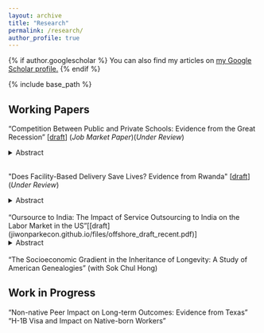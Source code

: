 ```yaml
---
layout: archive
title: "Research"
permalink: /research/
author_profile: true
---
```


{% if author.googlescholar %}
  You can also find my articles on <u><a href="{{author.googlescholar}}">my Google Scholar profile</a>.</u>
{% endif %}

{% include base_path %}

Working Papers
----
“Competition Between Public and Private Schools: Evidence from the Great Recession” [[draft](https://jiwonparkecon.github.io/files/jmp_jp_recent.pdf)] (*Job Market Paper*)(*Under Review*)
<details>
<summary>
Abstract
</summary>
<p>This paper asks whether funding for public schools affects parents' decision to send their children to private schools. In the wake of the Great Recession, funding for public K-12 education fell precipitously in the United States and stayed low for several years. Critically, states with greater historical reliance on state appropriations (rather than local or federal appropriations) and states with no income tax experienced larger cuts. These two features were set decades before the Great Recession, changed little over time, and do not predict other impacts of the Recession, such as unemployment, providing plausibly exogenous sources for variation in public school funding. I combine these two sources with the timing of the Great Recession to instrument for local public school funding. I find that students exposed to a $1,000 (9.0 percent) decrease in per-pupil funding are more likely to enroll in private schools by 0.48 to 0.59 percentage points (4.5 to 5.6 percent). I show further that the effect is strongest among high socioeconomic status students living in disadvantaged areas. These findings suggest that reductions in public school resources lead to greater inequality in education and negatively change student composition in public schools through school choice.</p>
</details>
<br>

"Does Facility-Based Delivery Save Lives? Evidence from Rwanda" [[draft](https://jiwonparkecon.github.io/files/rwanda-recent.pdf)] (*Under Review*)
<details>
<summary>
Abstract
</summary>
<p>In 2006, Rwanda initiated Facility-Based Childbirth Policy (FBCP) to promote facility-based child delivery (FBD) and prenatal care. This paper studies the effect of this reform on FBD and prenatal care utilization, and childhood mortality rates. To identify the causal effect, I utilize the geographical variation of FBD in the baseline period and the timing of the policy in a difference-in-difference framework. My estimates suggest that the health reform increased FBD and the number of prenatal visits by 10-14 percentage points and 0.11-0.16 times, respectively.  Next, I examine whether the health reform reduced childhood mortality rates. The reform has a substantial effect on infant (under one year) and child (under five years) mortality, 12 and 25 reductions per 1,000 live births, respectively. However, the overall reduction in newborn (seven days) neonatal (30 days) mortality is not statistically significant despite a large increase in FBD. The results are robust to using alternative definitions of treatment status. I show that other policy interventions like performance-based financing schemes can strengthen the treatment effect on newborn and neonatal mortality, implying the importance of multiple approaches to reduce mortality rates. </p>
</details>
<br>
“Oursource to India: The Impact of Service Outsourcing to India on the Labor Market in the US”[[draft](jiwonparkecon.github.io/files/offshore_draft_recent.pdf)]
<details>
<summary>
Abstract
</summary>
<p>
While the impact of outsourcing in manufacturing industries is well-documented, relatively little is known about service outsourcing despite its growing importance in the economy. This paper is one of the few papers studying the effect of service outsourcing on the US's labor market, focusing on India, one of the most popular outsourcing destination countries. I examine whether the increase in service outsourcing to India has reduced the employment of the occupations with greater exposure to Indian service Imports. To account for endogeneity, I instrument for the growth of the US's service import from India exploiting the change in Indian import in European countries. The occupation level analysis gives a mixed result. An increase in service imports reduces the total employment from 2000 to 2007; however, this effect attenuates in the later period of 2007 to 2017. The change is skill-biased: the reduction in employment is smaller for college-educated workers in the first period, and the sign reverses later.  
  </p>
</details>

<br>
“The Socioeconomic Gradient in the Inheritance of Longevity: A Study of American Genealogies” (with Sok Chul Hong)


Work in Progress
----
“Non-native Peer Impact on Long-term Outcomes: Evidence from Texas”
<br>
“H-1B Visa and Impact on Native-born Workers”

